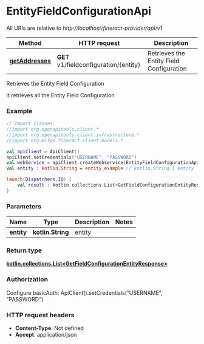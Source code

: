 # EntityFieldConfigurationApi

All URIs are relative to *http://localhost/fineract-provider/api/v1*

| Method | HTTP request | Description |
| ------------- | ------------- | ------------- |
| [**getAddresses**](EntityFieldConfigurationApi.md#getAddresses) | **GET** v1/fieldconfiguration/{entity} | Retrieves the Entity Field Configuration |



Retrieves the Entity Field Configuration

It retrieves all the Entity Field Configuration

### Example
```kotlin
// Import classes:
//import org.openapitools.client.*
//import org.openapitools.client.infrastructure.*
//import org.mifos.fineract.client.models.*

val apiClient = ApiClient()
apiClient.setCredentials("USERNAME", "PASSWORD")
val webService = apiClient.createWebservice(EntityFieldConfigurationApi::class.java)
val entity : kotlin.String = entity_example // kotlin.String | entity

launch(Dispatchers.IO) {
    val result : kotlin.collections.List<GetFieldConfigurationEntityResponse> = webService.getAddresses(entity)
}
```

### Parameters
| Name | Type | Description  | Notes |
| ------------- | ------------- | ------------- | ------------- |
| **entity** | **kotlin.String**| entity | |

### Return type

[**kotlin.collections.List&lt;GetFieldConfigurationEntityResponse&gt;**](GetFieldConfigurationEntityResponse.md)

### Authorization


Configure basicAuth:
    ApiClient().setCredentials("USERNAME", "PASSWORD")

### HTTP request headers

 - **Content-Type**: Not defined
 - **Accept**: application/json

